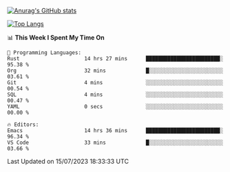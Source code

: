 [![Anurag's GitHub stats](https://github-readme-stats.vercel.app/api?username=wugouzi&count_private=true)](https://github.com/anuraghazra/github-readme-stats)

[![Top Langs](https://github-readme-stats.vercel.app/api/top-langs/?username=wugouzi&layout=compact&count_private=true&hide=html)](https://github.com/anuraghazra/github-readme-stats)

<!--START_SECTION:waka-->
📊 **This Week I Spent My Time On** 

```text
💬 Programming Languages: 
Rust                     14 hrs 27 mins      ████████████████████████░   95.38 % 
Org                      32 mins             █░░░░░░░░░░░░░░░░░░░░░░░░   03.61 % 
Git                      4 mins              ░░░░░░░░░░░░░░░░░░░░░░░░░   00.54 % 
SQL                      4 mins              ░░░░░░░░░░░░░░░░░░░░░░░░░   00.47 % 
YAML                     0 secs              ░░░░░░░░░░░░░░░░░░░░░░░░░   00.00 % 

🔥 Editors: 
Emacs                    14 hrs 36 mins      ████████████████████████░   96.34 % 
VS Code                  33 mins             █░░░░░░░░░░░░░░░░░░░░░░░░   03.66 % 
```


 Last Updated on 15/07/2023 18:33:33 UTC
<!--END_SECTION:waka-->

<!--
**wugouzi/wugouzi** is a ✨ _special_ ✨ repository because its `README.md` (this file) appears on your GitHub profile.

Here are some ideas to get you started:

- 🔭 I’m currently working on ...
- 🌱 I’m currently learning ...
- 👯 I’m looking to collaborate on ...
- 🤔 I’m looking for help with ...
- 💬 Ask me about ...
- 📫 How to reach me: ...
- 😄 Pronouns: ...
- ⚡ Fun fact: ...
-->
